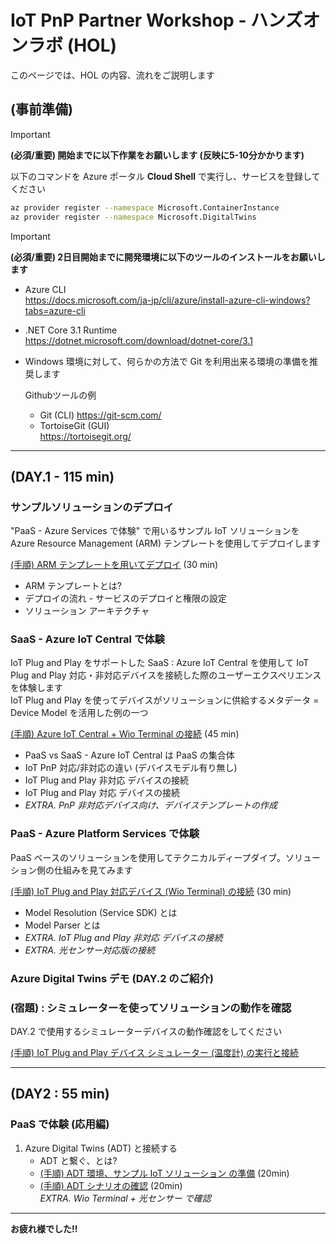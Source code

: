 # IoT PnP Partner Workshop - ハンズオンラボ (HOL)

このページでは、HOL の内容、流れをご説明します

## (事前準備)

> [!IMPORTANT]  
> **(必須/重要) 開始までに以下作業をお願いします (反映に5-10分かかります)**  

以下のコマンドを Azure ポータル **Cloud Shell** で実行し、サービスを登録してください  

```bash
az provider register --namespace Microsoft.ContainerInstance  
az provider register --namespace Microsoft.DigitalTwins  
```

> [!IMPORTANT]  
> **(必須/重要) 2日目開始までに開発環境に以下のツールのインストールをお願いします**

- Azure CLI  
<https://docs.microsoft.com/ja-jp/cli/azure/install-azure-cli-windows?tabs=azure-cli>
- .NET Core 3.1 Runtime  
<https://dotnet.microsoft.com/download/dotnet-core/3.1>
- Windows 環境に対して、何らかの方法で Git を利用出来る環境の準備を推奨します  

  Githubツールの例
  - Git (CLI)
  <https://git-scm.com/>
  - TortoiseGit (GUI)  
  <https://tortoisegit.org/>  

***  

## (DAY.1 - 115 min)

### サンプルソリューションのデプロイ  

"PaaS - Azure Services で体験" で用いるサンプル IoT ソリューションを Azure Resource Management (ARM) テンプレートを使用してデプロイします  

[(手順) ARM テンプレートを用いてデプロイ](./deployment/) (30 min)

- ARM テンプレートとは?
- デプロイの流れ - サービスのデプロイと権限の設定
- ソリューション アーキテクチャ

### SaaS - Azure IoT Central で体験  

IoT Plug and Play をサポートした SaaS : Azure IoT Central を使用して IoT Plug and Play 対応・非対応デバイスを接続した際のユーザーエクスペリエンスを体験します  
IoT Plug and Play を使ってデバイスがソリューションに供給するメタデータ = Device Model を活用した例の一つ  

[(手順) Azure IoT Central + Wio Terminal の接続](./wioterminal/) (45 min)  

- PaaS vs SaaS - Azure IoT Central は PaaS の集合体  
- IoT PnP 対応/非対応の違い (デバイスモデル有り無し)  
- IoT Plug and Play 非対応 デバイスの接続  
- IoT Plug and Play 対応 デバイスの接続  
- *EXTRA. PnP 非対応デバイス向け、デバイステンプレートの作成*  

### PaaS - Azure Platform Services で体験

PaaS ベースのソリューションを使用してテクニカルディープダイブ。ソリューション側の仕組みを見てみます  

[(手順) IoT Plug and Play 対応デバイス (Wio Terminal) の接続](./wioterminal/sample.md) (30 min)

- Model Resolution (Service SDK) とは  
- Model Parser とは
- *EXTRA. IoT Plug and Play 非対応 デバイスの接続*  
- *EXTRA. 光センサー対応版の接続*  

### Azure Digital Twins デモ (DAY.2 のご紹介)  

### (宿題) : シミュレーターを使ってソリューションの動作を確認  

DAY.2 で使用するシミュレーターデバイスの動作確認をしてください  

[(手順) IoT Plug and Play デバイス シミュレーター (温度計) の実行と接続](./simulator/)  

***  

## (DAY2 : 55 min)

### PaaS で体験 (応用編)

1. Azure Digital Twins (ADT) と接続する
    - ADT と繋ぐ、とは?
    - [(手順) ADT 環境、サンプル IoT ソリューション の準備](./adt/prep.md) (20min)
    - [(手順) ADT シナリオの確認](./adt/) (20min)  
    *EXTRA. Wio Terminal + 光センサー で確認*  

***
**お疲れ様でした!!**  
